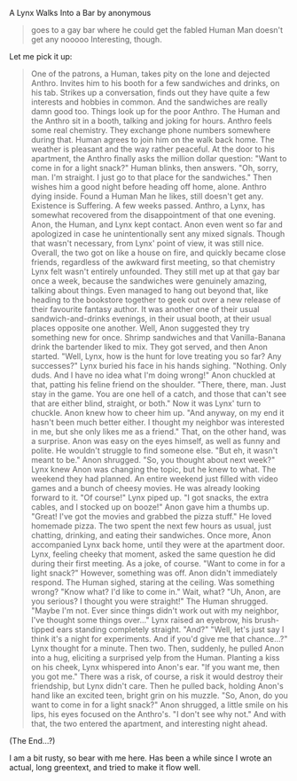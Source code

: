 A Lynx Walks Into a Bar by anonymous

>goes to a gay bar where he could get the fabled Human Man
>doesn't get any
nooooo
Interesting, though.

Let me pick it up:
>One of the patrons, a Human, takes pity on the lone and dejected Anthro.
>Invites him to his booth for a few sandwiches and drinks, on his tab.
>Strikes up a conversation, finds out they have quite a few interests and hobbies in common.
>And the sandwiches are really damn good too.
>Things look up for the poor Anthro.
>The Human and the Anthro sit in a booth, talking and joking for hours.
>Anthro feels some real chemistry.
>They exchange phone numbers somewhere during that.
>Human agrees to join him on the walk back home.
>The weather is pleasant and the way rather peaceful.
>At the door to his apartment, the Anthro finally asks the million dollar question:
>"Want to come in for a light snack?"
>Human blinks, then answers.
>"Oh, sorry, man. I'm straight. I just go to that place for the sandwiches."
>Then wishes him a good night before heading off home, alone.
>Anthro dying inside. Found a Human Man he likes, still doesn't get any.
>Existence is Suffering.
>A few weeks passed.
>Anthro, a Lynx, has somewhat recovered from the disappointment of that one evening.
>Anon, the Human, and Lynx kept contact.
>Anon even went so far and apologized in case he unintentionally sent any mixed signals.
>Though that wasn't necessary, from Lynx' point of view, it was still nice.
>Overall, the two got on like a house on fire, and quickly became close friends, regardless of the awkward first meeting, so that chemistry Lynx felt wasn't entirely unfounded.
>They still met up at that gay bar once a week, because the sandwiches were genuinely amazing, talking about things.
>Even managed to hang out beyond that, like heading to the bookstore together to geek out over a new release of their favourite fantasy author.
>It was another one of their usual sandwich-and-drinks evenings, in their usual booth, at their usual places opposite one another.
>Well, Anon suggested they try something new for once.
>Shrimp sandwiches and that Vanilla-Banana drink the bartender liked to mix.
>They got served, and then Anon started.
>"Well, Lynx, how is the hunt for love treating you so far? Any successes?"
>Lynx buried his face in his hands sighing.
>"Nothing. Only duds. And I have no idea what I'm doing wrong!"
>Anon chuckled at that, patting his feline friend on the shoulder.
>"There, there, man. Just stay in the game. You are one hell of a catch, and those that can't see that are either blind, straight, or both."
>Now it was Lynx' turn to chuckle. Anon knew how to cheer him up.
>"And anyway, on my end it hasn't been much better either. I thought my neighbor was interested in me, but she only likes me as a friend."
>That, on the other hand, was a surprise. Anon was easy on the eyes himself, as well as funny and polite. He wouldn't struggle to find someone else.
>"But eh, it wasn't meant to be."
>Anon shrugged.
>"So, you thought about next week?"
>Lynx knew Anon was changing the topic, but he knew to what. The weekend they had planned.
>An entire weekend just filled with video games and a bunch of cheesy movies. He was already looking forward to it.
>"Of course!" Lynx piped up. "I got snacks, the extra cables, and I stocked up on booze!"
>Anon gave him a thumbs up. "Great! I've got the movies and grabbed the pizza stuff."
>He loved homemade pizza.
>The two spent the next few hours as usual, just chatting, drinking, and eating their sandwiches.
>Once more, Anon accompanied Lynx back home, until they were at the apartment door.
>Lynx, feeling cheeky that moment, asked the same question he did during their first meeting.
>As a joke, of course.
>"Want to come in for a light snack?"
>However, something was off.
>Anon didn't immediately respond.
>The Human sighed, staring at the ceiling.
>Was something wrong?
>"Know what? I'd like to come in."
>Wait, what?
>"Uh, Anon, are you serious? I thought you were straight!"
>The Human shrugged.
>"Maybe I'm not. Ever since things didn't work out with my neighbor, I've thought some things over..."
>Lynx raised an eyebrow, his brush-tipped ears standing completely straight. "And?"
>"Well, let's just say I think it's a night for experiments. And if you'd give me that chance...?"
>Lynx thought for a minute. Then two.
>Then, suddenly, he pulled Anon into a hug, eliciting a surprised yelp from the Human.
>Planting a kiss on his cheek, Lynx whispered into Anon's ear. "If you want me, then you got me."
>There was a risk, of course, a risk it would destroy their friendship, but Lynx didn't care.
>Then he pulled back, holding Anon's hand like an excited teen, bright grin on his muzzle.
>"So, Anon, do you want to come in for a light snack?"
>Anon shrugged, a little smile on his lips, his eyes focused on the Anthro's.
>"I don't see why not."
>And with that, the two entered the apartment, and interesting night ahead.

(The End...?)

I am a bit rusty, so bear with me here. Has been a while since I wrote an actual, long greentext, and tried to make it flow well.
